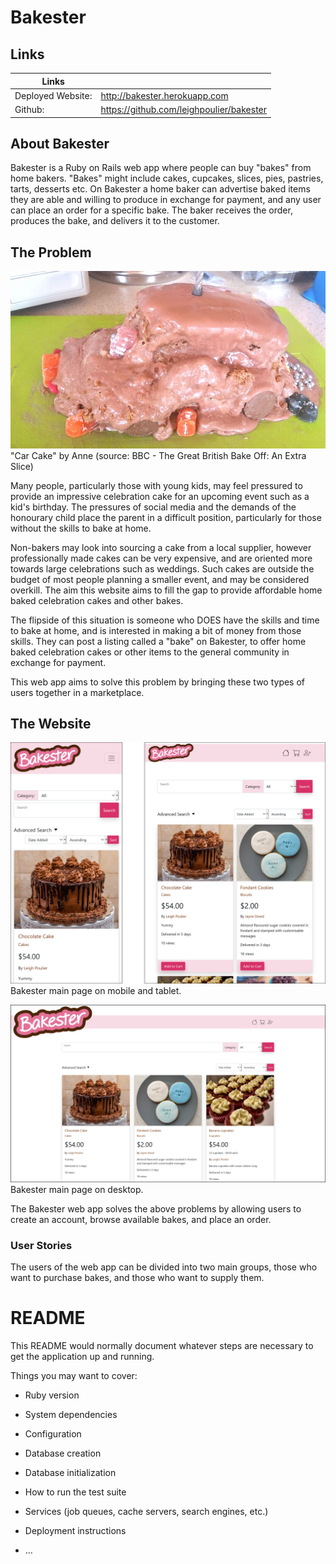 # Bakester

## Links

|Links||
|-|-|
|Deployed Website:|<http://bakester.herokuapp.com>|
|Github:|<https://github.com/leighpoulier/bakester>|

## About Bakester

Bakester is a Ruby on Rails web app where people can buy "bakes" from home bakers.  "Bakes" might include cakes, cupcakes, slices, pies, pastries, tarts, desserts etc. On Bakester a home baker can advertise baked items they are able and willing to produce in exchange for payment, and any user can place an order for a specific bake.  The baker receives the order, produces the bake, and delivers it to the customer.

## The Problem

!["Car Cake" by Anne (source: BBC - The Great British Bake Off: An Extra Slice)](docs/carcake.jpg)
"Car Cake" by Anne (source: BBC - The Great British Bake Off: An Extra Slice)

Many people, particularly those with young kids, may feel pressured to provide an impressive celebration cake for an upcoming event such as a kid's birthday.  The pressures of social media and the demands of the honourary child place the parent in a difficult position, particularly for those without the skills to bake at home.

Non-bakers may look into sourcing a cake from a local supplier, however professionally made cakes can be very expensive, and are oriented more towards large celebrations such as weddings.  Such cakes are outside the budget of most people planning a smaller event, and may be considered overkill.  The aim this website aims to fill the gap to provide affordable home baked celebration cakes and other bakes.

The flipside of this situation is someone who DOES have the skills and time to bake at home, and is interested in making a bit of money from those skills. They can post a listing called a "bake" on Bakester, to offer home baked celebration cakes or other items to the general community in exchange for payment.

This web app aims to solve this problem by bringing these two types of users together in a marketplace.

## The Website


![Bakester main page](docs/screenshots/01_bakes_index_tablet_mobile_border.png)
Bakester main page on mobile and tablet.

![Bakester main page](docs/screenshots/01_bakes_index_desktop_border.png)
Bakester main page on desktop.

The Bakester web app solves the above problems by allowing users to create an account, browse available bakes, and place an order.


### User Stories

The users of the web app can be divided into two main groups, those who want to purchase bakes, and those who want to supply them.







# README

This README would normally document whatever steps are necessary to get the
application up and running.

Things you may want to cover:

* Ruby version

* System dependencies

* Configuration

* Database creation

* Database initialization

* How to run the test suite

* Services (job queues, cache servers, search engines, etc.)

* Deployment instructions

* ...
